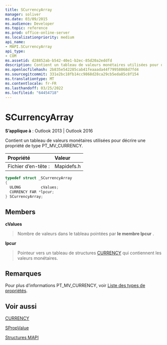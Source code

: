 ```yaml
---
title: SCurrencyArray
manager: soliver
ms.date: 03/09/2015
ms.audience: Developer
ms.topic: reference
ms.prod: office-online-server
ms.localizationpriority: medium
api_name:
- MAPI.SCurrencyArray
api_type:
- COM
ms.assetid: d28852ab-b542-40e1-b2ec-85d20a2eddfd
description: Contient un tableau de valeurs monétaires utilisées pour décrire une propriété de type PT_MV_CURRENCY.
ms.openlocfilehash: 2b835e542285cab41feaaada44f79958068d7fd4
ms.sourcegitcommit: 331e2bc18fb14cc9868d28ca29cb5eda85c8f154
ms.translationtype: MT
ms.contentlocale: fr-FR
ms.lasthandoff: 03/25/2022
ms.locfileid: "64454718"
---
```

# <a name="scurrencyarray"></a>SCurrencyArray

  
  
**S’applique à** : Outlook 2013 | Outlook 2016 
  
Contient un tableau de valeurs monétaires utilisées pour décrire une propriété de type PT_MV_CURRENCY. 
  
|Propriété |Valeur |
|:-----|:-----|
|Fichier d’en-tête :  <br/> |Mapidefs.h  <br/> |
   
```cpp
typedef struct _SCurrencyArray
{
  ULONG         cValues;
  CURRENCY FAR *lpcur;
} SCurrencyArray;

```

## <a name="members"></a>Members

 **cValues**
  
> Nombre de valeurs dans le tableau pointées par **le membre lpcur** . 
    
 **lpcur**
  
> Pointeur vers un tableau de structures [CURRENCY](currency.md) qui contiennent les valeurs monétaires. 
    
## <a name="remarks"></a>Remarques

Pour plus d’informations PT_MV_CURRENCY, voir [Liste des types de propriétés](property-types.md). 
  
## <a name="see-also"></a>Voir aussi



[CURRENCY](currency.md)
  
[SPropValue](spropvalue.md)


[Structures MAPI](mapi-structures.md)

